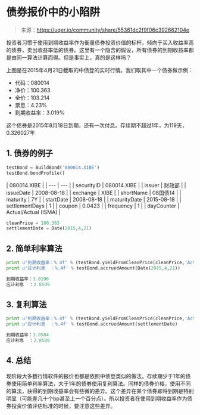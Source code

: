 

# 债券报价中的小陷阱

> 来源：https://uqer.io/community/share/55361dc2f9f06c392662104e

投资者习惯于使用到期收益率作为衡量债券投资价值的标杆，倾向于买入收益率高的债券，卖出收益率低的债券。这里有一个隐含的假设，所有债券的到期收益率都是由同一算法计算而得。但是事实上，真的是这样吗？

上图是在2015年4月21日截取的中债登的实时行情。我们取其中一个债券做示例：

+ 代码：080014
+ 净价：100.363
+ 全价：103.214
+ 票息：4.23%
+ 到期收益率：3.019%

这个债券是2015年8月18日到期，还有一次付息。存续期不超过1年，为119天，0.326027年

## 1. 债券的例子

```py
testBond = BuildBond('080014.XIBE')
testBond.bondProfile()
```


| 080014.XIBE |
| --- | --- |
| securityID |           080014.XIBE |
| issuer |                   财政部 |
| issueDate |            2008-08-18 |
| exchange |                  XIBE |
| shortName |                08国债14 |
| maturity |                    7Y |
| startDate |            2008-08-18 |
| maturityDate |            2015-08-18 |
| settlementDays |                     1 |
| coupon |                0.0423 |
| frequency |                     1 |
| dayCounter |  Actual/Actual (ISMA) |

```py
cleanPrice = 100.363
settlementDate = Date(2015,4,21)
```

## 2. 简单利率算法

```py
print u'到期收益率：%.4f' % (testBond.yieldFromCleanPrice(cleanPrice,'Actual/Actual (ISMA)', Compounding.Simple, Frequency.Annual, settlementDate)*100)
print u'应计利息  ：%.4f' % testBond.accruedAmount(Date(2015,4,21))

到期收益率：3.0196
应计利息  ：2.8509
```

## 3. 复利算法

```py
print u'到期收益率：%.4f' % (testBond.yieldFromCleanPrice(cleanPrice,'Actual/Actual (ISMA)', Compounding.Compounded, Frequency.Annual, settlementDate)*100)
print u'应计利息  ：%.4f' % testBond.accruedAmount(settlementDate)

到期收益率：3.0504
应计利息  ：2.8509
```

## 4. 总结

现阶段大多数行情软件的报价也都是依照中债登类似的做法。存续期少于1年的债券使用简单利率算法，大于1年的债券使用复利算法。同样的债券价格，使用不同的算法，获得的到期收益率会有些微的差异。这个差异在某个债券即将到期是特别明显（可能差几十个bp甚至上一个百分点）。所以投资者在使用到期收益率作为债券投资价值评估标准的时候，要注意这些差异。

